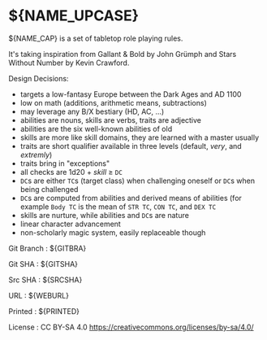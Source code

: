 
<!-- .book-title -->
# ${NAME_UPCASE}

${NAME_CAP} is a set of tabletop role playing rules.

It's taking inspiration from Gallant & Bold by John Grümph and Stars Without Number by Kevin Crawford.

Design Decisions:

* targets a low-fantasy Europe between the Dark Ages and AD 1100
* low on math (additions, arithmetic means, subtractions)
* may leverage any B/X bestiary (HD, AC, ...)
* abilities are nouns, skills are verbs, traits are adjective
* abilities are the six well-known abilities of old
* skills are more like skill domains, they are learned with a master usually
* traits are short qualifier available in three levels (default, _very_, and _extremly_)
* traits bring in "exceptions"
* all checks are 1d20 + _skill_ ≥ `DC`
* `DC`s are either `TC`s (target class) when challenging oneself or `DC`s when being challenged
* `DC`s are computed from abilities and derived means of abilities (for example `Body TC` is the mean of `STR TC`, `CON TC`, and `DEX TC`
* skills are nurture, while abilities and `DC`s are nature
* linear character advancement
* non-scholarly magic system, easily replaceable though

Git Branch
: ${GITBRA}

Git SHA
: ${GITSHA}

Src SHA
: ${SRCSHA}

URL
: ${WEBURL}

Printed
: ${PRINTED}

License
: CC BY-SA 4.0 <span class="license-link">https://creativecommons.org/licenses/by-sa/4.0/</span>


